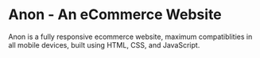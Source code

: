 # Anon - An eCommerce Website

Anon is a fully responsive ecommerce website, maximum compatiblities in all mobile devices, built using HTML, CSS, and JavaScript.



